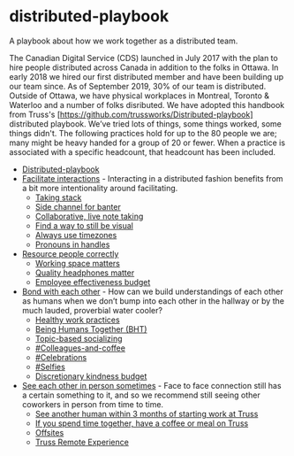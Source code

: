 # distributed-playbook
A playbook about how we work together as a distributed team.

The Canadian Digital Service (CDS) launched in July 2017 with the plan to hire people distributed across Canada in addition to the folks in Ottawa. In early 2018 we hired our first distributed member and have been building up our team since. As of September 2019, 30% of our team is distributed. Outside of Ottawa, we have physical workplaces in Montreal, Toronto & Waterloo and a number of folks disributed. We have adopted this handbook from Truss's [https://github.com/trussworks/Distributed-playbook] distributed playbook. We’ve tried lots of things, some things worked, some things didn't. The following practices hold for up to the 80 people we are; many might be heavy handed for a group of 20 or fewer. When a practice is associated with a specific headcount, that headcount has been included.

<!-- toc -->

* [Distributed-playbook](#distributed-playbook)
* [Facilitate interactions](facilitate_interactions.md) - Interacting in a distributed fashion benefits from a bit more intentionality around facilitating.
    * [Taking stack](facilitate_interactions.md#taking-stack)
    * [Side channel for banter](facilitate_interactions.md#side-channel-for-banter)
  * [Collaborative, live note taking](facilitate_interactions.md#collaborative-live-note-taking)
  * [Find a way to still be visual](facilitate_interactions.md#find-a-way-to-still-be-visual)
  * [Always use timezones](facilitate_interactions.md#always-use-timezones)
  * [Pronouns in handles](facilitate_interactions.md#pronouns-in-handles)
* [Resource people correctly](resource_people_correctly.md#resource-people-correctly)
  * [Working space matters](resource_people_correctly.md#working-space-matters)
  * [Quality headphones matter](resource_people_correctly.md#quality-headphones-matter)
  * [Employee effectiveness budget](resource_people_correctly.md#employee-effectiveness-budget)
* [Bond with each other](bond_with_each_other.md#bond-with-each-other) - How can we build understandings of each other as humans when we don’t bump into each other in the hallway or by the much lauded, proverbial water cooler? 
  * [Healthy work practices](bond_with_each_other.md#healthy-work-practices)
  * [Being Humans Together (BHT)](bond_with_each_other.md#being-humans-together-bht)
  * [Topic-based socializing](bond_with_each_other.md#topic-based-socializing)
  * [\#Colleagues-and-coffee](bond_with_each_other.md#%23colleagues-and-coffee)
  * [\#Celebrations](bond_with_each_other.md#%23celebrations)
  * [\#Selfies](bond_with_each_other.md#%23selfies)
  * [Discretionary kindness budget](bond_with_each_other.md#discretionary-kindness-budget)
* [See each other in person sometimes](see_each_other_in_person_sometimes.md#see-each-other-in-person-sometimes) - Face to face connection still has a certain something to it, and so we recommend still seeing other coworkers in person from time to time. 
  * [See another human within 3 months of starting work at Truss](see_each_other_in_person_sometimes.md#see-another-human-within-3-months-of-starting-work-at-truss)
  * [If you spend time together, have a coffee or meal on Truss](see_each_other_in_person_sometimes.md#if-you-spend-time-together-have-a-coffee-or-meal-on-truss)
  * [Offsites](see_each_other_in_person_sometimes.md#offsites)
  * [Truss Remote Experience](see_each_other_in_person_sometimes.md#truss-remote-experience)

<!-- tocstop -->

